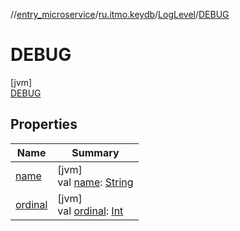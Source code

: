 //[entry_microservice](../../../../index.md)/[ru.itmo.keydb](../../index.md)/[LogLevel](../index.md)/[DEBUG](index.md)

# DEBUG

[jvm]\
[DEBUG](index.md)

## Properties

| Name | Summary |
|---|---|
| [name](../../../ru.itmo.model/-weekday/-sun/index.md#-372974862%2FProperties%2F-1216412040) | [jvm]<br>val [name](../../../ru.itmo.model/-weekday/-sun/index.md#-372974862%2FProperties%2F-1216412040): [String](https://kotlinlang.org/api/core/kotlin-stdlib/kotlin/-string/index.html) |
| [ordinal](../../../ru.itmo.model/-weekday/-sun/index.md#-739389684%2FProperties%2F-1216412040) | [jvm]<br>val [ordinal](../../../ru.itmo.model/-weekday/-sun/index.md#-739389684%2FProperties%2F-1216412040): [Int](https://kotlinlang.org/api/core/kotlin-stdlib/kotlin/-int/index.html) |